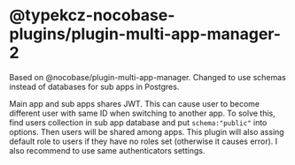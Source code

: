 # @typekcz-nocobase-plugins/plugin-multi-app-manager-2

Based on @nocobase/plugin-multi-app-manager. Changed to use schemas instead of databases for sub apps in Postgres.

Main app and sub apps shares JWT. This can cause user to become different user with same ID when switching to another app. To solve this, find users collection in sub app database and put `schema:"public"` into options. Then users will be shared among apps. This plugin will also assing default role to users if they have no roles set (otherwise it causes error). I also recommend to use same authenticators settings.